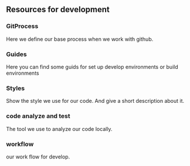 ## Resources for development

### GitProcess
Here we define our base process when we work with github.

### Guides
Here you can find some guids for set up develop environments or build environments

### Styles
Show the style we use for our code. And give a short description about it.

### code analyze and test
The tool we use to analyze our code locally.

### workflow
our work flow for develop.
